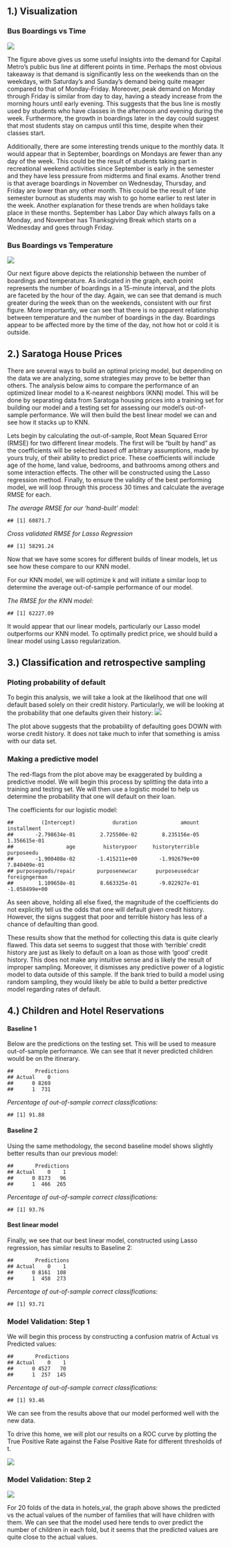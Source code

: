 1.) Visualization
-----------------

### Bus Boardings vs Time

![](build_files/figure-markdown_strict/Average%20Boardings%20by%20Hour%20(1)-1.png)

The figure above gives us some useful insights into the demand for
Capital Metro’s public bus line at different points in time. Perhaps the
most obvious takeaway is that demand is significantly less on the
weekends than on the weekdays, with Saturday’s and Sunday’s demand being
quite meager compared to that of Monday-Friday. Moreover, peak demand on
Monday through Friday is similar from day to day, having a steady
increase from the morning hours until early evening. This suggests that
the bus line is mostly used by students who have classes in the
afternoon and evening during the week. Furthermore, the growth in
boardings later in the day could suggest that most students stay on
campus until this time, despite when their classes start.

Additionally, there are some interesting trends unique to the monthly
data. It would appear that in September, boardings on Mondays are fewer
than any day of the week. This could be the result of students taking
part in recreational weekend activities since September is early in the
semester and they have less pressure from midterms and final exams.
Another trend is that average boardings in November on Wednesday,
Thursday, and Friday are lower than any other month. This could be the
result of late semester burnout as students may wish to go home earlier
to rest later in the week. Another explanation for these trends are when
holidays take place in these months. September has Labor Day which
always falls on a Monday, and November has Thanksgiving Break which
starts on a Wednesday and goes through Friday.

### Bus Boardings vs Temperature

![](build_files/figure-markdown_strict/Boardings%20vs%20Temp%20(1)-1.png)

Our next figure above depicts the relationship between the number of
boardings and temperature. As indicated in the graph, each point
represents the number of boardings in a 15-minute interval, and the
plots are faceted by the hour of the day. Again, we can see that demand
is much greater during the week than on the weekends, consistent with
our first figure. More importantly, we can see that there is no apparent
relationship between temperature and the number of boardings in the day.
Boardings appear to be affected more by the time of the day, not how hot
or cold it is outside.

2.) Saratoga House Prices
-------------------------

There are several ways to build an optimal pricing model, but depending
on the data we are analyzing, some strategies may prove to be better
than others. The analysis below aims to compare the performance of an
optimized linear model to a K-nearest neighbors (KNN) model. This will
be done by separating data from Saratoga housing prices into a training
set for building our model and a testing set for assessing our model’s
out-of-sample performance. We will then build the best linear model we
can and see how it stacks up to KNN.

Lets begin by calculating the out-of-sample, Root Mean Squared Error
(RMSE) for two different linear models. The first will be “built by
hand” as the coefficients will be selected based off arbitrary
assumptions, made by yours truly, of their ability to predict price.
These coefficients will include age of the home, land value, bedrooms,
and bathrooms among others and some interaction effects. The other will
be constructed using the Lasso regression method. Finally, to ensure the
validity of the best performing model, we will loop through this process
30 times and calculate the average RMSE for each.

*The average RMSE for our ‘hand-built’ model:*

    ## [1] 60871.7

*Cross validated RMSE for Lasso Regression*

    ## [1] 58291.24

Now that we have some scores for different builds of linear models, let
us see how these compare to our KNN model.

For our KNN model, we will optimize k and will initiate a similar loop
to determine the average out-of-sample performance of our model.

*The RMSE for the KNN model:*

    ## [1] 62227.09

It would appear that our linear models, particularly our Lasso model
outperforms our KNN model. To optimally predict price, we should build a
linear model using Lasso regularization.

3.) Classification and retrospective sampling
---------------------------------------------

### Ploting probability of default

To begin this analysis, we will take a look at the likelihood that one
will default based solely on their credit history. Particularly, we will
be looking at the probability that one defaults given their history:
![](build_files/figure-markdown_strict/unnamed-chunk-9-1.png)

The plot above suggests that the probability of defaulting goes DOWN
with worse credit history. It does not take much to infer that something
is amiss with our data set.

### Making a predictive model

The red-flags from the plot above may be exaggerated by building a
predictive model. We will begin this process by splitting the data into
a training and testing set. We will then use a logistic model to help us
determine the probability that one will default on their loan.

The coefficients for our logistic model:

    ##         (Intercept)            duration              amount         installment 
    ##       -2.798634e-01        2.725500e-02        8.235156e-05        1.356615e-01 
    ##                 age         historypoor     historyterrible          purposeedu 
    ##       -1.900408e-02       -1.415211e+00       -1.992679e+00        7.840409e-01 
    ## purposegoods/repair       purposenewcar      purposeusedcar       foreigngerman 
    ##        1.109658e-01        8.663325e-01       -9.022927e-01       -1.058499e+00

As seen above, holding all else fixed, the magnitude of the coefficients
do not explicitly tell us the odds that one will default given credit
history. However, the signs suggest that poor and terrible history has
less of a chance of defaulting than good.

These results show that the method for collecting this data is quite
clearly flawed. This data set seems to suggest that those with
‘terrible’ credit history are just as likely to default on a loan as
those with ‘good’ credit history. This does not make any intuitive sense
and is likely the result of improper sampling. Moreover, it dismisses
any predictive power of a logistic model to data outside of this sample.
If the bank tried to build a model using random sampling, they would
likely be able to build a better predictive model regarding rates of
default.

4.) Children and Hotel Reservations
-----------------------------------

#### Baseline 1

Below are the predictions on the testing set. This will be used to
measure out-of-sample performance. We can see that it never predicted
children would be on the itinerary.

    ##       Predictions
    ## Actual    0
    ##      0 8269
    ##      1  731

*Percentage of out-of-sample correct classifications:*

    ## [1] 91.88

#### Baseline 2

Using the same methodology, the second baseline model shows slightly
better results than our previous model:

    ##       Predictions
    ## Actual    0    1
    ##      0 8173   96
    ##      1  466  265

*Percentage of out-of-sample correct classifications:*

    ## [1] 93.76

#### Best linear model

Finally, we see that our best linear model, constructed using Lasso
regression, has similar results to Baseline 2:

    ##       Predictions
    ## Actual    0    1
    ##      0 8161  108
    ##      1  458  273

*Percentage of out-of-sample correct classifications:*

    ## [1] 93.71

### Model Validation: Step 1

We will begin this process by constructing a confusion matrix of Actual
vs Predicted values:

    ##       Predictions
    ## Actual    0    1
    ##      0 4527   70
    ##      1  257  145

*Percentage of out-of-sample correct classifications:*

    ## [1] 93.46

We can see from the results above that our model performed well with the
new data.

To drive this home, we will plot our results on a ROC curve by plotting
the True Positive Rate against the False Positive Rate for different
thresholds of t.

![](build_files/figure-markdown_strict/ROC%20curve%20(4)-1.png)

### Model Validation: Step 2

![](build_files/figure-markdown_strict/Folds(4)-1.png)

For 20 folds of the data in hotels\_val, the graph above shows the
predicted vs the actual values of the number of families that will have
children with them. We can see that the model used here tends to over
predict the number of children in each fold, but it seems that the
predicted values are quite close to the actual values.

